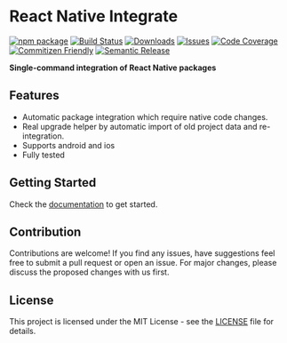 # React Native Integrate

[![npm package][npm-img]][npm-url]
[![Build Status][build-img]][build-url]
[![Downloads][downloads-img]][downloads-url]
[![Issues][issues-img]][issues-url]
[![Code Coverage][codecov-img]][codecov-url]
[![Commitizen Friendly][commitizen-img]][commitizen-url]
[![Semantic Release][semantic-release-img]][semantic-release-url]

**Single-command integration of React Native packages**

## Features

- Automatic package integration which require native code changes.
- Real upgrade helper by automatic import of old project data and re-integration.
- Supports android and ios
- Fully tested

## Getting Started

Check the [documentation](https://react-native-integrate.github.io/integrate/docs/get-started) to get started.

## Contribution

Contributions are welcome! If you find any issues, have suggestions feel free to submit a pull request or open an issue. For major changes, please discuss the proposed changes with us first.

## License

This project is licensed under the MIT License - see the [LICENSE](LICENSE) file for details.

[build-img]:https://github.com/react-native-integrate/integrate/actions/workflows/release.yml/badge.svg
[build-url]:https://github.comreact-native-integrate/integrate/actions/workflows/release.yml
[downloads-img]:https://img.shields.io/npm/dt/react-native-integrate
[downloads-url]:https://www.npmtrends.com/react-native-integrate
[npm-img]:https://img.shields.io/npm/v/react-native-integrate
[npm-url]:https://www.npmjs.com/package/react-native-integrate
[issues-img]:https://img.shields.io/github/issues/react-native-integrate/integrate
[issues-url]:https://github.com/react-native-integrate/integrate/issues
[codecov-img]:https://codecov.io/gh/react-native-integrate/integrate/branch/main/graph/badge.svg
[codecov-url]:https://codecov.io/gh/react-native-integrate/integrate
[semantic-release-img]:https://img.shields.io/badge/%20%20%F0%9F%93%A6%F0%9F%9A%80-semantic--release-e10079.svg
[semantic-release-url]:https://github.com/semantic-release/semantic-release
[commitizen-img]:https://img.shields.io/badge/commitizen-friendly-brightgreen.svg
[commitizen-url]:http://commitizen.github.io/cz-cli/
